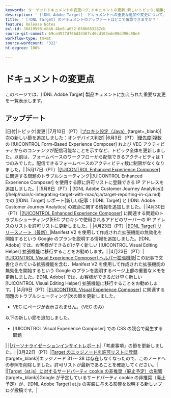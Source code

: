 ```yaml
---
keywords: ターゲットドキュメントの変更ログ;ドキュメントの更新;新しいトピック;編集;アップデート;更新
description: ' [!DNL Adobe Target]  ドキュメントへの重要な追加や変更について、常に最新の情報を把握します。'
title: ' [!DNL Target] のドキュメントのアップデートはどこで確認できますか？'
feature: Release Notes
exl-id: 36d19598-eb46-4be6-a652-658b653287cb
source-git-commit: 69ce4977d766d34367c46cd103ede90dd96c88e4
workflow-type: tm+mt
source-wordcount: '322'
ht-degree: 100%

---
```


# ドキュメントの変更点

このページでは、[!DNL Adobe Target] 製品キュメントに加えられた重要な変更を一覧表示します。

## アップデート

|日付|トピック|変更|
|7月10日（PT）|[プロキシ設定（Java）](https://experienceleague.adobe.com/ja/docs/target-dev/developer/server-side/java/proxy-configuration){target=_blank}|次の新しい節を追加しました：オンデバイス判定|
|6月3日（PT）|[優先度](/help/main/c-activities/priority.md)|複数の [!UICONTROL Form-Based Experience Composer] および VEC アクティビティからのコンテンツが配信可能なことを示すなど、トピック全体を更新しました。以前は、フォームベースのワークフローから配信できるアクティビティは 1 つのみでした。配信できるフォームベースのアクティビティ数に制限がなくなりました。|
|5月17日（PT）|[[!UICONTROL Enhanced Experience Composer]](/help/main/c-experiences/c-visual-experience-composer/r-troubleshoot-composer/troubleshooting-issues-related-to-the-enhanced-experience-composer-eec.md) に関連する問題のトラブルシューティング|[!UICONTROL Enhanced Experience Composer] を使用する際に許可リストに登録できる IP アドレスを追加しました。|
|5月8日（PT）| [!DNL Adobe Customer Journey Analytics]](/help/main/c-integrating-target-with-mac/cja/target-reporting-in-cja.md) での [[!DNL Target]  レポート|新しい記事：[!DNL Target] と [!DNL Adobe Customer Journey Analytics] の統合に関する情報を追加しました。|
|4月30日（PT）|[[!UICONTROL Enhanced Experience Composer]](/help/main/c-experiences/c-visual-experience-composer/r-troubleshoot-composer/troubleshooting-issues-related-to-the-enhanced-experience-composer-eec.md) に関連する問題のトラブルシューティング|EEC プロキシで使用されるアドビのサーバーの IP アドレスのリストを許可リストに更新しました。|
|4月23日（PT）|[[!DNL Target] リリースノート（最新）](/help/main/r-release-notes/release-notes.md)|Manifest V2 を使用して作成された拡張機能の無効化を開始するという Google のプランを説明する情報を追加しました。[!DNL Adobe] では、お客様ができるだけ早く新しい [!UICONTROL Visual Editing Helper] 拡張機能に移行することをお勧めします。|
|4月23日（PT）|[[!UICONTROL Visual Experience Composer] ヘルパー拡張機能](/help/main/c-experiences/c-visual-experience-composer/r-troubleshoot-composer/vec-helper-browser-extension.md)|この記事で文書化されている拡張機能を含む、Manifest V2 を使用して作成された拡張機能の無効化を開始するという Google のプランを説明するページ上部の重要なメモを更新しました。[!DNL Adobe] では、お客様ができるだけ早く新しい [!UICONTROL Visual Editing Helper] 拡張機能に移行することをお勧めします。|
|4月9日（PT）|[[!UICONTROL Visual Experience Composer]](/help/main/c-experiences/c-visual-experience-composer/r-troubleshoot-composer/troubleshooting-issues-related-to-the-visual-experience-composer-vec.md) に関連する問題のトラブルシューティング|次の節を更新しました。<ul><li>VEC にページが表示されません。（VEC のみ）</li></ul>以下の新しい節を追加しました。<ul><li>[!UICONTROL Visual Experience Composer] での CSS の競合で発生する問題</li></ul>|
||[パーソナライゼーションインサイトレポート](/help/main/c-reports/c-personalization-insights-reports/personalization-insights-reports.md)|「考慮事項」の節を更新しました。|
|3月22日（PT）|[Target のエッジノードを許可リストに登録](https://experienceleague.adobe.com/ja/docs/target-dev/developer/implementation/privacy/allowlist-edges){target=_blank}|エッジノード 31 ～ 38 は存在しなくなったので、このノードへの参照を削除しました。許可リストが最新であることを確認してください。|
||[Target（at.js）に対するサードパーティ cookie の非推奨（廃止予定）の影響](https://experienceleague.adobe.com/docs/target-dev/assets/third_party_cookie_deprecation){target=_blank}|Google が予定しているサードパーティ cookie の非推奨（廃止予定）が、[!DNL Adobe Target] at.js の実装に与える影響を説明する新しいブログ投稿です。|